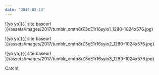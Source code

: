 ```yaml
---
date: "2017-03-14"
---
```


![yo yo]({{ site.baseurl }}/assets/images/2017/tumblr_omtn8rZ3oE1r16syio1_1280-1024x576.jpg)

![yo yo]({{ site.baseurl }}/assets/images/2017/tumblr_omtn8rZ3oE1r16syio2_1280-1024x576.jpg)

![yo yo]({{ site.baseurl }}/assets/images/2017/tumblr_omtn8rZ3oE1r16syio3_1280-1024x576.jpg)

Catch!
